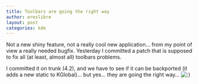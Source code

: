 ```yaml
---
title: Toolbars are going the right way
author: ereslibre
layout: post
categories: kde
---
```

Not a new shiny feature, not a really cool new application… from my point of view a really needed bugfix. Yesterday I committed a patch that is supposed to fix all (at least, almost all) toolbars problems.

I committed it on trunk (4.2), and we have to see if it can be backported (it adds a new static to KGlobal)… but yes… they are going the right way… ![:)][1] 

 [1]: http://blog.ereslibre.es/wp-includes/images/smilies/icon_smile.gif
